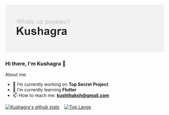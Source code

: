 <img src="header.png">

### Hi there, I'm Kushagra 👋

About me:

- 🔭 I’m currently working on **Top Secret Project**
- 🌱 I’m currently learning **Flutter**
- 📫 How to reach me: **kushthaksh@gmail.com**


[![Kushagra's github stats](https://github-readme-stats.vercel.app/api?username=azyles&line_height=27)](https://github.com/Azyles/Azyles/blob/main/README.md) &nbsp;&nbsp; [![Top Langs](https://github-readme-stats.vercel.app/api/top-langs/?username=azyles&hide=kotlin,html,css,ruby&line_height=27)](https://github.com/Azyles/Azyles/blob/main/README.md)
<pre>
</pre>
